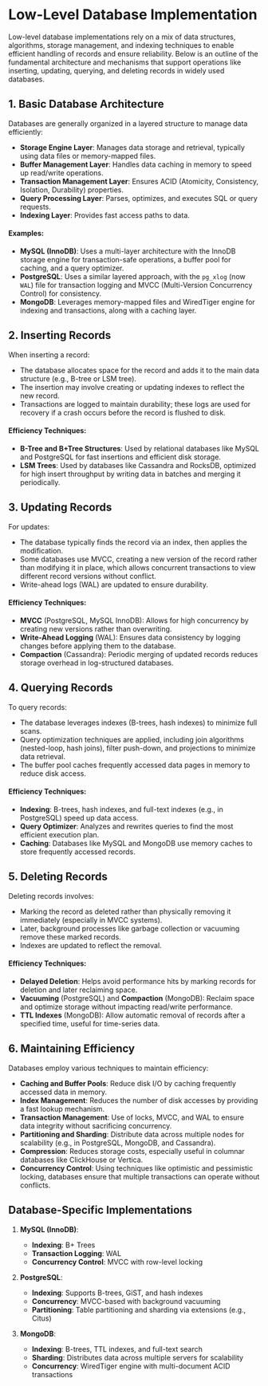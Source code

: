 # Low-Level Database Implementation

Low-level database implementations rely on a mix of data structures, algorithms, storage management, and indexing techniques to enable efficient handling of records and ensure reliability. Below is an outline of the fundamental architecture and mechanisms that support operations like inserting, updating, querying, and deleting records in widely used databases.

## 1. Basic Database Architecture

Databases are generally organized in a layered structure to manage data efficiently:
- **Storage Engine Layer**: Manages data storage and retrieval, typically using data files or memory-mapped files.
- **Buffer Management Layer**: Handles data caching in memory to speed up read/write operations.
- **Transaction Management Layer**: Ensures ACID (Atomicity, Consistency, Isolation, Durability) properties.
- **Query Processing Layer**: Parses, optimizes, and executes SQL or query requests.
- **Indexing Layer**: Provides fast access paths to data.

#### Examples:
- **MySQL (InnoDB)**: Uses a multi-layer architecture with the InnoDB storage engine for transaction-safe operations, a buffer pool for caching, and a query optimizer.
- **PostgreSQL**: Uses a similar layered approach, with the `pg_xlog` (now `WAL`) file for transaction logging and MVCC (Multi-Version Concurrency Control) for consistency.
- **MongoDB**: Leverages memory-mapped files and WiredTiger engine for indexing and transactions, along with a caching layer.

## 2. Inserting Records

When inserting a record:
- The database allocates space for the record and adds it to the main data structure (e.g., B-tree or LSM tree).
- The insertion may involve creating or updating indexes to reflect the new record.
- Transactions are logged to maintain durability; these logs are used for recovery if a crash occurs before the record is flushed to disk.

#### Efficiency Techniques:
- **B-Tree and B+Tree Structures**: Used by relational databases like MySQL and PostgreSQL for fast insertions and efficient disk storage.
- **LSM Trees**: Used by databases like Cassandra and RocksDB, optimized for high insert throughput by writing data in batches and merging it periodically.

## 3. Updating Records

For updates:
- The database typically finds the record via an index, then applies the modification.
- Some databases use MVCC, creating a new version of the record rather than modifying it in place, which allows concurrent transactions to view different record versions without conflict.
- Write-ahead logs (WAL) are updated to ensure durability.

#### Efficiency Techniques:
- **MVCC** (PostgreSQL, MySQL InnoDB): Allows for high concurrency by creating new versions rather than overwriting.
- **Write-Ahead Logging** (WAL): Ensures data consistency by logging changes before applying them to the database.
- **Compaction** (Cassandra): Periodic merging of updated records reduces storage overhead in log-structured databases.

## 4. Querying Records

To query records:
- The database leverages indexes (B-trees, hash indexes) to minimize full scans.
- Query optimization techniques are applied, including join algorithms (nested-loop, hash joins), filter push-down, and projections to minimize data retrieval.
- The buffer pool caches frequently accessed data pages in memory to reduce disk access.

#### Efficiency Techniques:
- **Indexing**: B-trees, hash indexes, and full-text indexes (e.g., in PostgreSQL) speed up data access.
- **Query Optimizer**: Analyzes and rewrites queries to find the most efficient execution plan.
- **Caching**: Databases like MySQL and MongoDB use memory caches to store frequently accessed records.

## 5. Deleting Records

Deleting records involves:
- Marking the record as deleted rather than physically removing it immediately (especially in MVCC systems).
- Later, background processes like garbage collection or vacuuming remove these marked records.
- Indexes are updated to reflect the removal.

#### Efficiency Techniques:
- **Delayed Deletion**: Helps avoid performance hits by marking records for deletion and later reclaiming space.
- **Vacuuming** (PostgreSQL) and **Compaction** (MongoDB): Reclaim space and optimize storage without impacting read/write performance.
- **TTL Indexes** (MongoDB): Allow automatic removal of records after a specified time, useful for time-series data.

## 6. Maintaining Efficiency

Databases employ various techniques to maintain efficiency:

- **Caching and Buffer Pools**: Reduce disk I/O by caching frequently accessed data in memory.
- **Index Management**: Reduces the number of disk accesses by providing a fast lookup mechanism.
- **Transaction Management**: Use of locks, MVCC, and WAL to ensure data integrity without sacrificing concurrency.
- **Partitioning and Sharding**: Distribute data across multiple nodes for scalability (e.g., in PostgreSQL, MongoDB, and Cassandra).
- **Compression**: Reduces storage costs, especially useful in columnar databases like ClickHouse or Vertica.
- **Concurrency Control**: Using techniques like optimistic and pessimistic locking, databases ensure that multiple transactions can operate without conflicts.

## Database-Specific Implementations

1. **MySQL (InnoDB)**:
    - **Indexing**: B+ Trees
    - **Transaction Logging**: WAL
    - **Concurrency Control**: MVCC with row-level locking

2. **PostgreSQL**:
    - **Indexing**: Supports B-trees, GiST, and hash indexes
    - **Concurrency**: MVCC-based with background vacuuming
    - **Partitioning**: Table partitioning and sharding via extensions (e.g., Citus)

3. **MongoDB**:
    - **Indexing**: B-trees, TTL indexes, and full-text search
    - **Sharding**: Distributes data across multiple servers for scalability
    - **Concurrency**: WiredTiger engine with multi-document ACID transactions
